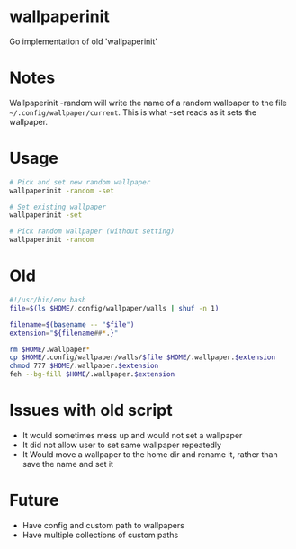 # wallpaperinit
Go implementation of old 'wallpaperinit'

# Notes
Wallpaperinit -random will write the name of a random wallpaper to the file `~/.config/wallpaper/current`. This is what -set reads as it sets the wallpaper.

# Usage
```sh
# Pick and set new random wallpaper
wallpaperinit -random -set
```

```sh
# Set existing wallpaper
wallpaperinit -set
```

```sh
# Pick random wallpaper (without setting)
wallpaperinit -random
```

# Old
```bash
#!/usr/bin/env bash
file=$(ls $HOME/.config/wallpaper/walls | shuf -n 1)

filename=$(basename -- "$file")
extension="${filename##*.}"

rm $HOME/.wallpaper*
cp $HOME/.config/wallpaper/walls/$file $HOME/.wallpaper.$extension
chmod 777 $HOME/.wallpaper.$extension
feh --bg-fill $HOME/.wallpaper.$extension
```

# Issues with old script
- It would sometimes mess up and would not set a wallpaper
- It did not allow user to set same wallpaper repeatedly
- It Would move a wallpaper to the home dir and rename it, rather than save the name and set it

# Future
- Have config and custom path to wallpapers
- Have multiple collections of custom paths
